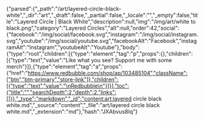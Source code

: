 {"parsed":{"_path":"/art/layered-circle-black-white","_dir":"art","_draft":false,"_partial":false,"_locale":"","_empty":false,"title":"Layered Circle | Black White","description":null,"img":"/img/art/white to black.png","category":"Layered Circles","alt":null,"order":42,"social":{"facebook":"/img/social/facebook.svg","instagram":"/img/social/instagram.svg","youtube":"/img/social/youtube.svg","facebookAlt":"Facebook","instagramAlt":"Instagram","youtubeAlt":"Youtube"},"body":{"type":"root","children":[{"type":"element","tag":"p","props":{},"children":[{"type":"text","value":"Like what you see? Support me with some merch"}]},{"type":"element","tag":"a","props":{"href":"https://www.redbubble.com/shop/ap/103485104","className":["btn","btn-primary","store-link"]},"children":[{"type":"text","value":"\nRedbubble\n"}]}],"toc":{"title":"","searchDepth":2,"depth":2,"links":[]}},"_type":"markdown","_id":"content:art:layered circle black white.md","_source":"content","_file":"art/layered circle black white.md","_extension":"md"},"hash":"JXAbvus8Iq"}